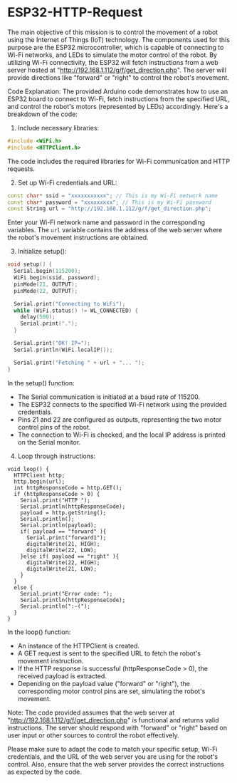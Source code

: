 # ESP32-HTTP-Request
The main objective of this mission is to control the movement of a robot using the Internet of Things (IoT) technology. The components used for this purpose are the ESP32 microcontroller, which is capable of connecting to Wi-Fi networks, and LEDs to simulate the motor control of the robot. By utilizing Wi-Fi connectivity, the ESP32 will fetch instructions from a web server hosted at "http://192.168.1.112/g/f/get_direction.php". The server will provide directions like "forward" or "right" to control the robot's movement.

Code Explanation:
The provided Arduino code demonstrates how to use an ESP32 board to connect to Wi-Fi, fetch instructions from the specified URL, and control the robot's motors (represented by LEDs) accordingly. Here's a breakdown of the code:

1. Include necessary libraries:
```cpp
#include <WiFi.h>
#include <HTTPClient.h>
```
The code includes the required libraries for Wi-Fi communication and HTTP requests.

2. Set up Wi-Fi credentials and URL:
```cpp
const char* ssid = "xxxxxxxxxxx"; // This is my Wi-Fi network name
const char* password = "xxxxxxxxx"; // This is my Wi-Fi password
const String url = "http://192.168.1.112/g/f/get_direction.php";
```
Enter your Wi-Fi network name and password in the corresponding variables. The `url` variable contains the address of the web server where the robot's movement instructions are obtained.

3. Initialize setup():
```cpp
void setup() {
  Serial.begin(115200);
  WiFi.begin(ssid, password);
  pinMode(21, OUTPUT);
  pinMode(22, OUTPUT);

  Serial.print("Connecting to WiFi");
  while (WiFi.status() != WL_CONNECTED) {
    delay(500);
    Serial.print(".");
  }

  Serial.print("OK! IP=");
  Serial.println(WiFi.localIP());

  Serial.print("Fetching " + url + "... ");
}
```
In the setup() function:
- The Serial communication is initiated at a baud rate of 115200.
- The ESP32 connects to the specified Wi-Fi network using the provided credentials.
- Pins 21 and 22 are configured as outputs, representing the two motor control pins of the robot.
- The connection to Wi-Fi is checked, and the local IP address is printed on the Serial monitor.

4. Loop through instructions:
```
void loop() {
  HTTPClient http;
  http.begin(url);
  int httpResponseCode = http.GET();
  if (httpResponseCode > 0) {
    Serial.print("HTTP ");
    Serial.println(httpResponseCode);
    payload = http.getString();
    Serial.println();
    Serial.println(payload);
    if( payload == "forward" ){
      Serial.print("forward1");
      digitalWrite(21, HIGH);
      digitalWrite(22, LOW);
    }else if( payload == "right" ){
      digitalWrite(22, HIGH);
      digitalWrite(21, LOW);
    }
  }
  else {
    Serial.print("Error code: ");
    Serial.println(httpResponseCode);
    Serial.println(":-(");
  }
}
```
In the loop() function:
- An instance of the HTTPClient is created.
- A GET request is sent to the specified URL to fetch the robot's movement instruction.
- If the HTTP response is successful (httpResponseCode > 0), the received payload is extracted.
- Depending on the payload value ("forward" or "right"), the corresponding motor control pins are set, simulating the robot's movement.

Note: The code provided assumes that the web server at "http://192.168.1.112/g/f/get_direction.php" is functional and returns valid instructions. The server should respond with "forward" or "right" based on user input or other sources to control the robot effectively.

Please make sure to adapt the code to match your specific setup, Wi-Fi credentials, and the URL of the web server you are using for the robot's control. Also, ensure that the web server provides the correct instructions as expected by the code.
